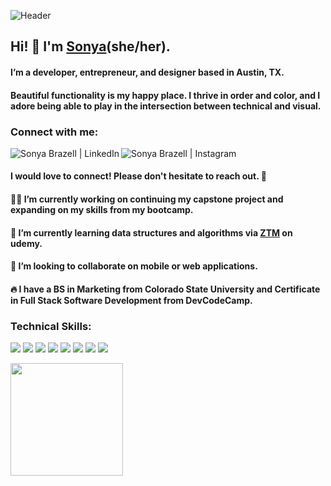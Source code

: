 ![Header](https://i.pinimg.com/originals/74/e5/92/74e5929362005a7268d8addff51f1510.gif)
## Hi! 👋 I'm [Sonya](https://www.notion.so/sonyabrazell/sonya-brazell-9525abc3a7b94ea48699afa6eb019591)(she/her).

#### I’m a developer, entrepreneur, and designer based in Austin, TX.

#### Beautiful functionality is my happy place. I thrive in order and color, and I adore being able to play in the intersection between technical and visual.</h3>

### Connect with me:
<a href="https://www.linkedin.com/in/sonyabrazell"><img align="left" src="https://img.shields.io/badge/LinkedIn-87ABCB?style=for-the-badge&logo=linkedin&logoColor=white" alt="Sonya Brazell | LinkedIn"/></a>
<a href="https://instagram.com/cozy.codes"><img align="left" src="https://img.shields.io/badge/Instagram-ED605C?style=for-the-badge&logo=instagram&logoColor=white" alt = "Sonya Brazell | Instagram"/></a>
<br/>
#### I would love to connect! Please don't hesitate to reach out. 🤎

#### 👩‍💻 I’m currently working on continuing my capstone project and expanding on my skills from my bootcamp.

#### 🌱 I’m currently learning data structures and algorithms via <a href="https://zerotomastery.io/">ZTM</a> on udemy.
  
#### 👯 I’m looking to collaborate on mobile or web applications.

#### 🔥 I have a BS in Marketing from Colorado State University and Certificate in Full Stack Software Development from DevCodeCamp. 

### Technical Skills:
![](https://img.shields.io/badge/JavaScript-DD98C1?style=for-the-badge&logo=javascript&logoColor=white)
![](https://img.shields.io/badge/React-AC9FF2?style=for-the-badge&logo=react&logoColor=white)
![](https://img.shields.io/badge/C%23-FBAE40?style=for-the-badge&logo=c-sharp&logoColor=white)
![](https://img.shields.io/badge/Python-6C98BF?style=for-the-badge&logo=python&logoColor=white)
![](https://img.shields.io/badge/Django-7E4729?style=for-the-badge&logo=django&logoColor=white)
![](https://img.shields.io/badge/HTML-E59A9A?style=for-the-badge&logo=html5&logoColor=white)
![](https://img.shields.io/badge/CSS-BE6E02?&style=for-the-badge&logo=css3&logoColor=white)
![](https://img.shields.io/badge/MySQL-83854f?style=for-the-badge&logo=mysql&logoColor=white)

<img height="180em" src="https://github-readme-stats.vercel.app/api?username=sonyabrazell&show_icons=true&hide_border=true&&count_private=true&include_all_commits=true" />


